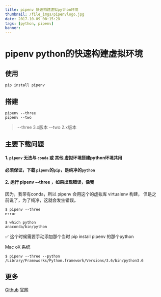 ```yaml
---
title: pipenv 快速构建虚拟python环境
thumbnail: /file_imgs/pipenvlogo.jpg
date: 2017-10-09 08:15:28
tags: [python, pipenv]
banner:
---
```


# pipenv python的快速构建虚拟环境

## 使用

```
pip install pipenv
```

## 搭建

```
pipenv --three 
pipenv --two
```

> --three 3.x版本
> --two 2.x版本

## 主要下载问题

#### 1. ``pipenv`` 无法与 ``conda`` 或 其他 虚拟环境搭建python环境共用

#### 必须保证，下载 ``pipenv``的``pip``，是纯净的``python``

#### 2. 运行 pipenv --three ，如果出现错误，像我

因为，我带有conda，所以 pipenv 会用这个的虚拟库 virtualenv 构建，
但是之前说了，为了纯净，这就会发生错误。

```
$ pipenv --three
error

$ which python
anaconda/bin/python
```

✅ 这个时候需要手动添加那个当时 pip install pipenv 的那个python

Mac oX 系统

```
$ pipenv --three --python /Library/Frameworks/Python.framework/Versions/3.6/bin/python3.6
```

## 更多

[Github](https://github.com/kennethreitz/pipenv)
[官网](https://docs.pipenv.org/)